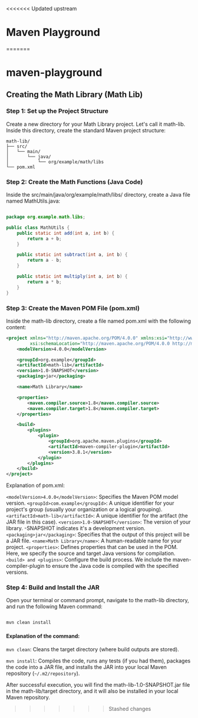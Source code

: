 <<<<<<< Updated upstream
# Maven Playground
=======
# maven-playground

## Creating the Math Library (Math Lib)

### Step 1: Set up the Project Structure

Create a new directory for your Math Library project. Let's call it math-lib. Inside this directory, create the standard Maven project structure:

```
math-lib/
├── src/
│   └── main/
│       └── java/
│           └── org/example/math/libs
└── pom.xml
```

### Step 2: Create the Math Functions (Java Code)

Inside the src/main/java/org/example/math/libs/ directory, create a Java file named MathUtils.java:

```java

package org.example.math.libs;

public class MathUtils {
    public static int add(int a, int b) {
        return a + b;
    }

    public static int subtract(int a, int b) {
        return a - b;
    }

    public static int multiply(int a, int b) {
        return a * b;
    }
}
```

### Step 3: Create the Maven POM File (pom.xml)

Inside the math-lib directory, create a file named pom.xml with the following content:

```XML
<project xmlns="http://maven.apache.org/POM/4.0.0" xmlns:xsi="http://www.w3.org/2001/XMLSchema-instance"
         xsi:schemaLocation="http://maven.apache.org/POM/4.0.0 http://maven.apache.org/xsd/maven-4.0.0.xsd">
    <modelVersion>4.0.0</modelVersion>

    <groupId>org.example</groupId>
    <artifactId>math-lib</artifactId>
    <version>1.0-SNAPSHOT</version>
    <packaging>jar</packaging>

    <name>Math Library</name>

    <properties>
        <maven.compiler.source>1.8</maven.compiler.source>
        <maven.compiler.target>1.8</maven.compiler.target>
    </properties>

    <build>
        <plugins>
            <plugin>
                <groupId>org.apache.maven.plugins</groupId>
                <artifactId>maven-compiler-plugin</artifactId>
                <version>3.8.1</version>
            </plugin>
        </plugins>
    </build>
</project>
```
Explanation of pom.xml:

```<modelVersion>4.0.0</modelVersion>```: Specifies the Maven POM model version.
```<groupId>com.example</groupId>```: A unique identifier for your project's group (usually your organization or a logical grouping).
```<artifactId>math-lib</artifactId>```: A unique identifier for the artifact (the JAR file in this case).
```<version>1.0-SNAPSHOT</version>```: The version of your library. -SNAPSHOT indicates it's a development version.
```<packaging>jar</packaging>```: Specifies that the output of this project will be a JAR file.
```<name>Math Library</name>```: A human-readable name for your project.
```<properties>```: Defines properties that can be used in the POM. Here, we specify the source and target Java versions for compilation.
```<build> and <plugins>```: Configure the build process. We include the maven-compiler-plugin to ensure the Java code is compiled with the specified versions.

### Step 4: Build and Install the JAR

Open your terminal or command prompt, navigate to the math-lib directory, and run the following Maven command:

```Bash

mvn clean install
```

#### Explanation of the command:

```mvn clean```: Cleans the target directory (where build outputs are stored).

```mvn install```: Compiles the code, runs any tests (if you had them), packages the code into a JAR file, and installs the JAR into your local Maven repository (```~/.m2/repository```).

After successful execution, you will find the math-lib-1.0-SNAPSHOT.jar file in the math-lib/target directory, and it will also be installed in your local Maven repository.
>>>>>>> Stashed changes
